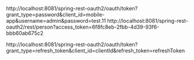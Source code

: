 http://localhost:8081/spring-rest-oauth2/oauth/token?grant_type=password&client_id=mobile-app&username=admin&password=test.11
http://localhost:8081/spring-rest-oauth2/rest/person?access_token=6f8fc8eb-2fbb-4d39-93f6-bbb60ab675c2

http://localhost:8081/spring-rest-oauth2/oauth/token?grant_type=refresh_token&client_id=clientId&refresh_token=refreshToken
